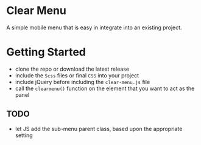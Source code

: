 # Clear Menu
A simple mobile menu that is easy in integrate into an existing project.

# Getting Started
- clone the repo or download the latest release
- include the `Scss` files or final `CSS` into your project
- include jQuery before including the `clear-menu.js` file
- call the `clearmenu()` function on the element that you want to act as the panel

## TODO
- let JS add the sub-menu parent class, based upon the appropriate setting
